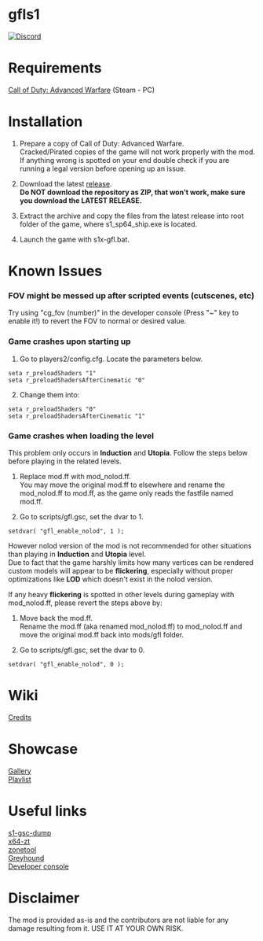 # gfls1
[![Discord](https://img.shields.io/discord/725057886958387393?label=Discord&logo=discord)](https://discord.gg/yYQDxkUtkV)

# Requirements
[Call of Duty: Advanced Warfare](https://store.steampowered.com/app/209650/) (Steam - PC)  

# Installation
1. Prepare a copy of Call of Duty: Advanced Warfare.  
Cracked/Pirated copies of the game will not work properly with the mod. If anything wrong is spotted on your end double check if you are running a legal version before opening up an issue.

2. Download the latest [release](https://github.com/Loyalists/gfls1/releases/tag/1.0).  
**Do NOT download the repository as ZIP, that won't work, make sure you download the LATEST RELEASE.**

3. Extract the archive and copy the files from the latest release into root folder of the game, where s1_sp64_ship.exe is located.

4. Launch the game with s1x-gfl.bat.

# Known Issues
### FOV might be messed up after scripted events (cutscenes, etc)
Try using "cg_fov (number)" in the developer console (Press "~" key to enable it!) to revert the FOV to normal or desired value.  

### Game crashes upon starting up
1. Go to players2/config.cfg. Locate the parameters below.
```
seta r_preloadShaders "1"
seta r_preloadShadersAfterCinematic "0"
```
2. Change them into:
```
seta r_preloadShaders "0"
seta r_preloadShadersAfterCinematic "1"
```

### Game crashes when loading the level
This problem only occurs in **Induction** and **Utopia**. Follow the steps below before playing in the related levels.
1. Replace mod.ff with mod_nolod.ff.  
You may move the original mod.ff to elsewhere and rename the mod_nolod.ff to mod.ff, as the game only reads the fastfile named mod.ff.

2. Go to scripts/gfl.gsc, set the dvar to 1.
```
setdvar( "gfl_enable_nolod", 1 );
```

However nolod version of the mod is not recommended for other situations than playing in **Induction** and **Utopia** level.  
Due to fact that the game harshly limits how many vertices can be rendered custom models will appear to be **flickering**, especially without proper optimizations like **LOD** which doesn't exist in the nolod version.   

If any heavy **flickering** is spotted in other levels during gameplay with mod_nolod.ff, please revert the steps above by:  
1. Move back the mod.ff.  
Rename the mod.ff (aka renamed mod_nolod.ff) to mod_nolod.ff and move the original mod.ff back into mods/gfl folder.

2. Go to scripts/gfl.gsc, set the dvar to 0.
```
setdvar( "gfl_enable_nolod", 0 );
```

# Wiki   
[Credits](https://github.com/Loyalists/gfls1/wiki/Credits)   

# Showcase
[Gallery](https://github.com/Loyalists/gfls1/wiki/Gallery)  
[Playlist](https://www.youtube.com/playlist?list=PLHUTPjEfLLEKkzo7Bw1UAdDBTkm084g02)   

# Useful links
[s1-gsc-dump](https://github.com/mjkzy/s1-gsc-dump)   
[x64-zt](https://github.com/Joelrau/x64-zt)   
[zonetool](https://github.com/Joelrau/zonetool)   
[Greyhound](https://github.com/Scobalula/Greyhound)   
[Developer console](https://callofduty.fandom.com/wiki/Developer_console)   

# Disclaimer
The mod is provided as-is and the contributors are not liable for any damage resulting from it. USE IT AT YOUR OWN RISK.
